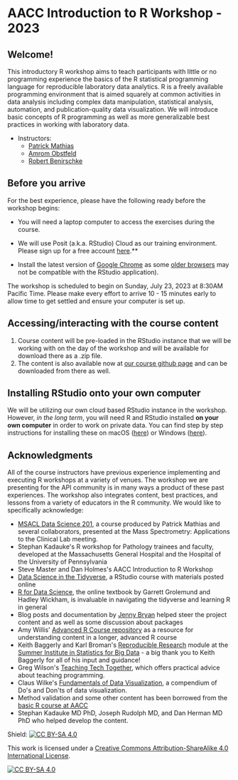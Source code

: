 # AACC Introduction to R Workshop - 2023

## Welcome!

This introductory R workshop aims to teach participants with little or no programming experience the basics of the R statistical programming language for reproducible laboratory data analytics. R is a freely available programming environment that is aimed squarely at common activities in data analysis including complex data manipulation, statistical analysis, automation, and publication-quality data visualization. We will introduce basic concepts of R programming as well as more generalizable best practices in working with laboratory data.

-   Instructors:
    -   [Patrick Mathias](https://www.linkedin.com/in/pcmathias/)
    -   [Amrom Obstfeld](https://www.chop.edu/doctors/obstfeld-amron)
    -   [Robert Benirschke](https://www.linkedin.com/in/robert-benirschke/)

## Before you arrive

For the best experience, please have the following ready before the workshop begins:

-   You will need a laptop computer to access the exercises during the course.

-   We will use Posit (a.k.a. RStudio) Cloud as our training environment. Please sign up for a free account [here](https://Posit.cloud/).\*\*

-   Install the latest version of [Google Chrome](https://www.google.com/chrome/) as some [older browsers](https://support.posit.co/hc/en-us/articles/227449447-Supported-browsers-for-RStudio-Connect) may not be compatible with the RStudio application).

The workshop is scheduled to begin on Sunday, July 23, 2023 at 8:30AM Pacific Time. Please make every effort to arrive 10 - 15 minutes early to allow time to get settled and ensure your computer is set up.

## Accessing/interacting with the course content

1.  Course content will be pre-loaded in the RStudio instance that we will be working with on the day of the workshop and will be available for download there as a .zip file.
2.  The content is also available now at [our course github page](https://github.com/pcmathias/AACC-Intro-to-R-2023) and can be downloaded from there as well.

## Installing RStudio onto your own computer

We will be utilizing our own cloud based RStudio instance in the workshop. However, *in the long term*, you will need R and RStudio installed **on your own computer** in order to work on private data. You can find step by step instructions for installing these on macOS ([here](https://www.youtube.com/watch?v=GM88tYlEy_g)) or Windows ([here](https://www.youtube.com/watch?v=JRKmZK5-6aE)).

## Acknowledgments

All of the course instructors have previous experience implementing and executing R workshops at a variety of venues. The workshop we are presenting for the API community is in many ways a product of these past experiences. The workshop also integrates content, best practices, and lessons from a variety of educators in the R community. We would like to specifically acknowledge:

-   [MSACL Data Science 201](https://github.com/pcmathias/MSACL-intermediate-R-course), a course produced by Patrick Mathias and several collaborators, presented at the Mass Spectrometry: Applications to the Clinical Lab meeting.
-   Stephan Kadauke's R workshop for Pathology trainees and faculty, developed at the Massachusetts General Hospital and the Hospital of the University of Pennsylvania
-   Steve Master and Dan Holmes's AACC Introduction to R Workshop
-   [Data Science in the Tidyverse](https://github.com/AmeliaMN/data-science-in-tidyverse), a RStudio course with materials posted online
-   [R for Data Science](http://r4ds.had.co.nz/index.html), the online textbook by Garrett Grolemund and Hadley Wickham, is invaluable in navigating the tidyverse and learning R in general
-   Blog posts and documentation by [Jenny Bryan](https://github.com/jennybc) helped steer the project content and as well as some discussion about packages
-   Amy Willis' [Advanced R Course repository](https://github.com/adw96/biostat561) as a resource for understanding content in a longer, advanced R course
-   Keith Baggerly and Karl Broman's [Reproducible Research](https://github.com/kabagg/sisbid_2018_rr) module at the [Summer Institute in Statistics for Big Data](https://www.biostat.washington.edu/suminst/sisbid) - a big thank you to Keith Baggerly for all of his input and guidance!
-   Greg Wilson's [Teaching Tech Together](http://teachtogether.tech/en/), which offers practical advice about teaching programming.
-   Claus Wilke's [Fundamentals of Data Visualization](https://serialmentor.com/dataviz/), a compendium of Do's and Don'ts of data visualization.
-   Method validation and some other content has been borrowed from the [basic R course at AACC](https://github.com/pcmathias/AACC-Introduction-to-R)
-   Stephan Kadauke MD PhD, Joseph Rudolph MD, and Dan Herman MD PhD who helped develop the content.

Shield: [![CC BY-SA 4.0](https://img.shields.io/badge/License-CC%20BY--SA%204.0-lightgrey.svg)](http://creativecommons.org/licenses/by-sa/4.0/)

This work is licensed under a [Creative Commons Attribution-ShareAlike 4.0 International License](http://creativecommons.org/licenses/by-sa/4.0/).

[![CC BY-SA 4.0](https://licensebuttons.net/l/by-sa/4.0/88x31.png)](http://creativecommons.org/licenses/by-sa/4.0/)

